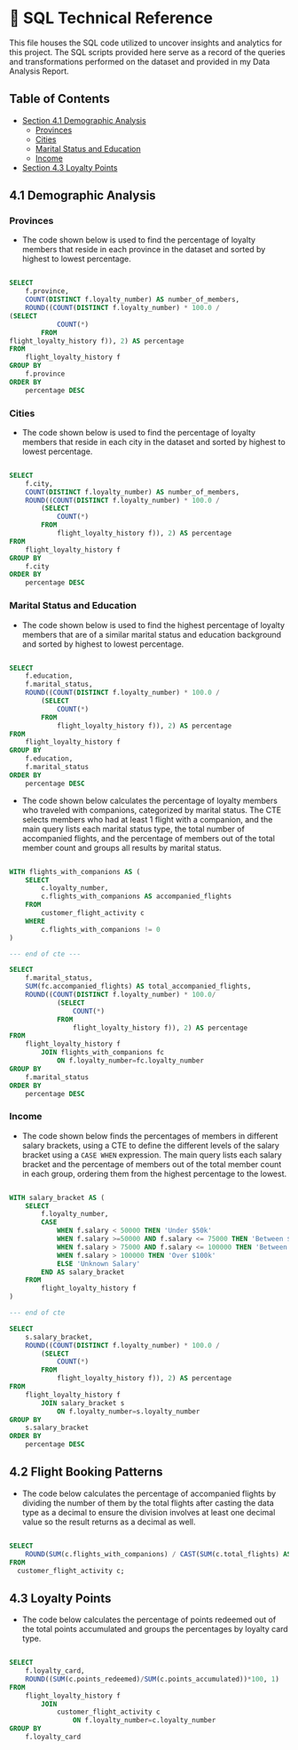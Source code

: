 # 🛫 SQL Technical Reference

This file houses the SQL code utilized to uncover insights and analytics for this project. The SQL scripts provided here serve as a record of the queries and transformations performed on the dataset and provided in my Data Analysis Report.

## Table of Contents
  - [Section 4.1 Demographic Analysis](#41-demographic-analysis)
      - [Provinces](#provinces)
      - [Cities](#cities)
      - [Marital Status and Education](#marital-status-and-education)
      - [Income](#income)
  - [Section 4.3 Loyalty Points](#42-loyalty-points)
  
## 4.1 Demographic Analysis

### Provinces

- The code shown below is used to find the percentage of loyalty members that reside in each province in the dataset and sorted by highest to lowest percentage.

```sql

SELECT 
	f.province,
	COUNT(DISTINCT f.loyalty_number) AS number_of_members,
	ROUND((COUNT(DISTINCT f.loyalty_number) * 100.0 /
(SELECT 
		 	COUNT(*)
		FROM			
flight_loyalty_history f)), 2) AS percentage	
FROM
	flight_loyalty_history f
GROUP BY
	f.province
ORDER BY
	percentage DESC

```

### Cities

- The code shown below is used to find the percentage of loyalty members that reside in each city in the dataset and sorted by highest to lowest percentage.

```sql

SELECT 
	f.city,
	COUNT(DISTINCT f.loyalty_number) AS number_of_members,
	ROUND((COUNT(DISTINCT f.loyalty_number) * 100.0 /
	 	(SELECT 
		 	COUNT(*)
		FROM
			flight_loyalty_history f)), 2) AS percentage	
FROM 
	flight_loyalty_history f
GROUP BY
	f.city
ORDER BY
	percentage DESC

```

### Marital Status and Education

- The code shown below is used to find the highest percentage of loyalty members that are of a similar marital status and education background and sorted by highest to lowest percentage.

```sql

SELECT
	f.education,
	f.marital_status,
	ROUND((COUNT(DISTINCT f.loyalty_number) * 100.0 /
	 	(SELECT 
		 	COUNT(*)
		FROM
			flight_loyalty_history f)), 2) AS percentage
FROM
	flight_loyalty_history f
GROUP BY
	f.education,
	f.marital_status
ORDER BY
	percentage DESC

```
- The code shown below calculates the percentage of loyalty members who traveled with companions, categorized by marital status. The CTE selects members who had at least 1 flight with a companion, and the main query lists each marital status type, the total number of accompanied flights, and the percentage of members out of the total member count and groups all results by marital status.

```sql

WITH flights_with_companions AS (
	SELECT
		c.loyalty_number,
		c.flights_with_companions AS accompanied_flights
	FROM
		customer_flight_activity c
	WHERE
		c.flights_with_companions != 0
)

--- end of cte ---

SELECT
	f.marital_status,
	SUM(fc.accompanied_flights) AS total_accompanied_flights,
	ROUND((COUNT(DISTINCT f.loyalty_number) * 100.0/
		   	(SELECT
  				COUNT(*)
  			FROM
  				flight_loyalty_history f)), 2) AS percentage
FROM
	flight_loyalty_history f
		JOIN flights_with_companions fc
			ON f.loyalty_number=fc.loyalty_number
GROUP BY
	f.marital_status
ORDER BY
	percentage DESC

```

### Income

- The code shown below finds the percentages of members in different salary brackets, using a CTE to define the different levels of the salary bracket using a `CASE WHEN` expression. The main query lists each salary bracket and the percentage of members out of the total member count in each group, ordering them from the highest percentage to the lowest.

```sql

WITH salary_bracket AS (
	SELECT
		f.loyalty_number,
		CASE
			WHEN f.salary < 50000 THEN 'Under $50k'
			WHEN f.salary >=50000 AND f.salary <= 75000 THEN 'Between $50k and $75k'
			WHEN f.salary > 75000 AND f.salary <= 100000 THEN 'Between $75k and $100k'
			WHEN f.salary > 100000 THEN 'Over $100k'
			ELSE 'Unknown Salary'
		END AS salary_bracket
	FROM
		flight_loyalty_history f
)

--- end of cte

SELECT
	s.salary_bracket,
	ROUND((COUNT(DISTINCT f.loyalty_number) * 100.0 /
	 	(SELECT 
		 	COUNT(*)
		FROM
			flight_loyalty_history f)), 2) AS percentage
FROM
	flight_loyalty_history f
		JOIN salary_bracket s
			ON f.loyalty_number=s.loyalty_number
GROUP BY
	s.salary_bracket
ORDER BY
	percentage DESC


```
## 4.2 Flight Booking Patterns

- The code below calculates the percentage of accompanied flights by dividing the number of them by the total flights after casting the data type as a decimal to ensure the division involves at least one decimal value so the result returns as a decimal as well.

```sql

SELECT
	ROUND(SUM(c.flights_with_companions) / CAST(SUM(c.total_flights) AS DECIMAL(18,2))*100, 1) AS percentage
FROM
  customer_flight_activity c;

```

## 4.3 Loyalty Points

- The code below calculates the percentage of points redeemed out of the total points accumulated and groups the percentages by loyalty card type.

```sql

SELECT
	f.loyalty_card,
	ROUND((SUM(c.points_redeemed)/SUM(c.points_accumulated))*100, 1)	
FROM
	flight_loyalty_history f
		JOIN
			customer_flight_activity c
				ON f.loyalty_number=c.loyalty_number
GROUP BY
	f.loyalty_card

```
